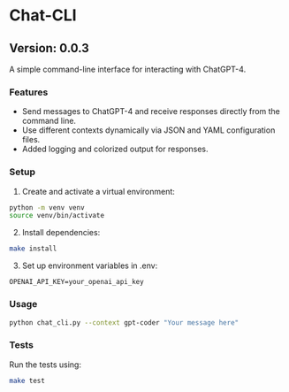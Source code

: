 # Chat-CLI

## Version: 0.0.3

A simple command-line interface for interacting with ChatGPT-4.

### Features

- Send messages to ChatGPT-4 and receive responses directly from the command line.
- Use different contexts dynamically via JSON and YAML configuration files.
- Added logging and colorized output for responses.

### Setup

1. Create and activate a virtual environment:

```bash
python -m venv venv
source venv/bin/activate
```

2. Install dependencies:

```bash
make install
```

3. Set up environment variables in .env:

```env
OPENAI_API_KEY=your_openai_api_key
```

### Usage

```bash
python chat_cli.py --context gpt-coder "Your message here"
```

### Tests

Run the tests using:

```bash
make test
```
